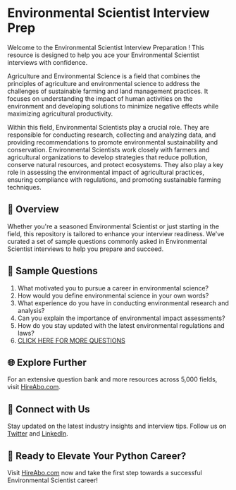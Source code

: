# Environmental Scientist Interview Prep

Welcome to the Environmental Scientist Interview Preparation ! This resource is designed to help you ace your Environmental Scientist interviews with confidence.

Agriculture and Environmental Science is a field that combines the principles of agriculture and environmental science to address the challenges of sustainable farming and land management practices. It focuses on understanding the impact of human activities on the environment and developing solutions to minimize negative effects while maximizing agricultural productivity. 

Within this field, Environmental Scientists play a crucial role. They are responsible for conducting research, collecting and analyzing data, and providing recommendations to promote environmental sustainability and conservation. Environmental Scientists work closely with farmers and agricultural organizations to develop strategies that reduce pollution, conserve natural resources, and protect ecosystems. They also play a key role in assessing the environmental impact of agricultural practices, ensuring compliance with regulations, and promoting sustainable farming techniques.

## 🚀 Overview

Whether you're a seasoned Environmental Scientist or just starting in the field, this repository is tailored to enhance your interview readiness. We've curated a set of sample questions commonly asked in Environmental Scientist interviews to help you prepare and succeed.

## 📝 Sample Questions

1. What motivated you to pursue a career in environmental science?
2. How would you define environmental science in your own words?
3. What experience do you have in conducting environmental research and analysis?
4. Can you explain the importance of environmental impact assessments?
5. How do you stay updated with the latest environmental regulations and laws?
6. [CLICK HERE FOR MORE QUESTIONS](https://hireabo.com/job/10_1_0/Environmental%20Scientist)

## 🌐 Explore Further

For an extensive question bank and more resources across 5,000 fields, visit [HireAbo.com](https://www.hireabo.com).

## 📱 Connect with Us

Stay updated on the latest industry insights and interview tips. Follow us on [Twitter](https://twitter.com/hireabo) and [LinkedIn](https://www.linkedin.com/in/hire-abo-3609972a8/).

## 🚀 Ready to Elevate Your Python Career?

Visit [HireAbo.com](https://www.hireabo.com) now and take the first step towards a successful Environmental Scientist career!